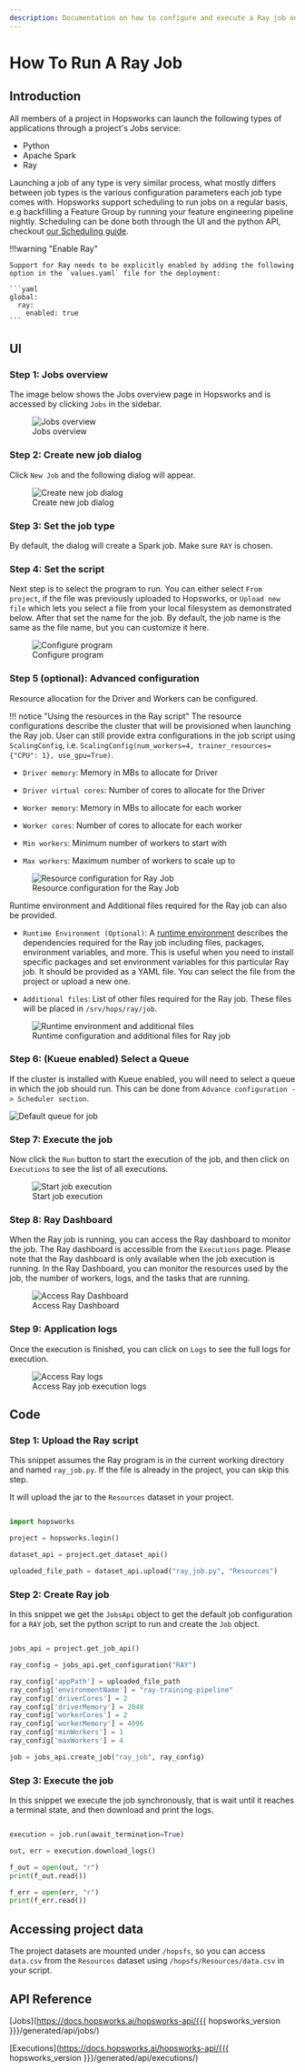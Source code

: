 ```yaml
---
description: Documentation on how to configure and execute a Ray job on Hopsworks.
---
```


# How To Run A Ray Job

## Introduction

All members of a project in Hopsworks can launch the following types of applications through a project's Jobs service:

- Python
- Apache Spark
- Ray 

Launching a job of any type is very similar process, what mostly differs between job types is
the various configuration parameters each job type comes with. Hopsworks support scheduling to run jobs on a regular basis,
e.g backfilling a Feature Group by running your feature engineering pipeline nightly. Scheduling can be done both through the UI and the python API,
checkout [our Scheduling guide](schedule_job.md).

!!!warning "Enable Ray"

    Support for Ray needs to be explicitly enabled by adding the following option in the `values.yaml` file for the deployment:
    
    ```yaml
    global:
      ray:
        enabled: true
    ```

## UI

### Step 1: Jobs overview

The image below shows the Jobs overview page in Hopsworks and is accessed by clicking `Jobs` in the sidebar.

<p align="center">
  <figure>
    <img src="../../../../assets/images/guides/jobs/jobs_overview.png" alt="Jobs overview">
    <figcaption>Jobs overview</figcaption>
  </figure>
</p>

### Step 2: Create new job dialog

Click `New Job` and the following dialog will appear.

<p align="center">
  <figure>
    <img src="../../../../assets/images/guides/jobs/create_new_job.png" alt="Create new job dialog">
    <figcaption>Create new job dialog</figcaption>
  </figure>
</p>

### Step 3: Set the job type

By default, the dialog will create a Spark job. Make sure `RAY` is chosen.

### Step 4: Set the script

Next step is to select the program to run. You can either select `From project`, if the file was previously uploaded to Hopsworks, or `Upload new file` which lets you select a file from your local filesystem as demonstrated below. After that set the name for the job. By default, the job name is the same as the file name, but you can customize it here.

<p align="center">
  <figure>
    <img src="../../../../assets/images/guides/jobs/upload_ray_script.png" alt="Configure program">
    <figcaption>Configure program</figcaption>
  </figure>
</p>

### Step 5 (optional): Advanced configuration

Resource allocation for the Driver and Workers can be configured.

!!! notice "Using the resources in the Ray script"
    The resource configurations describe the cluster that will be provisioned when launching the Ray job. User can still 
    provide extra configurations in the job script using `ScalingConfig`, i.e. `ScalingConfig(num_workers=4, trainer_resources={"CPU": 1}, use_gpu=True)`.

* `Driver memory`: Memory in MBs to allocate for Driver

* `Driver virtual cores`: Number of cores to allocate for the Driver

* `Worker memory`: Memory in MBs to allocate for each worker

* `Worker cores`: Number of cores to allocate for each worker

* `Min workers`: Minimum number of workers to start with

* `Max workers`: Maximum number of workers to scale up to


<p align="center">
  <figure>
    <img src="../../../../assets/images/guides/jobs/resource_configuration_ray.png" alt="Resource configuration 
for Ray Job">
    <figcaption>Resource configuration for the Ray Job</figcaption>
  </figure>
</p>

Runtime environment and Additional files required for the Ray job can also be provided.

* `Runtime Environment (Optional)`:  A [runtime environment](https://docs.ray.io/en/latest/ray-core/handling-dependencies.html#runtime-environments) describes the dependencies required for the Ray job including files, packages, environment variables, and more. This is useful when you need to install specific packages and set environment variables for this particular Ray job. It should be provided as a YAML file. You can select the file from the project or upload a new one.

* `Additional files`: List of other files required for the Ray job. These files will be placed in `/srv/hops/ray/job`.

<p align="center">
  <figure>
    <img src="../../../../assets/images/guides/jobs/ray_runtime_env_and_additional_files.png" alt="Runtime 
environment and additional files">
    <figcaption>Runtime configuration and additional files for Ray job</figcaption>
  </figure>
</p>

### Step 6: (Kueue enabled) Select a Queue

If the cluster is installed with Kueue enabled, you will need to select a queue in which the job should run. This can be done from `Advance configuration -> Scheduler section`.

![Default queue for job](../../../assets/images/guides/project/scheduler/job_queue.png)

### Step 7: Execute the job

Now click the `Run` button to start the execution of the job, and then click on `Executions` to see the list of all executions.

<p align="center">
  <figure>
    <img src="../../../../assets/images/guides/jobs/start_ray_job.png" alt="Start job execution">
    <figcaption>Start job execution</figcaption>
  </figure>
</p>

### Step 8: Ray Dashboard
When the Ray job is running, you can access the Ray dashboard to monitor the job. The Ray dashboard is accessible from the 
`Executions` page. Please note that the Ray dashboard is only available when the job execution is running. In the Ray Dashboard, 
you can monitor the resources used by the job, the number of workers, logs, and the tasks that are running.
<p align="center">
  <figure>
    <img src="../../../../assets/images/guides/jobs/ray_dashboard.png" alt="Access Ray Dashboard">
    <figcaption>Access Ray Dashboard</figcaption>
  </figure>
</p>

### Step 9: Application logs
Once the execution is finished, you can click on `Logs` to see the full logs for execution.

<p align="center">
  <figure>
    <img src="../../../../assets/images/guides/jobs/ray_application_logs.png" alt="Access Ray logs">
    <figcaption>Access Ray job execution logs</figcaption>
  </figure>
</p>

## Code

### Step 1: Upload the Ray script

This snippet assumes the Ray program is in the current working directory and named `ray_job.py`. If the file is already in the project, you can skip this step.

It will upload the jar to the `Resources` dataset in your project.

```python

import hopsworks

project = hopsworks.login()

dataset_api = project.get_dataset_api()

uploaded_file_path = dataset_api.upload("ray_job.py", "Resources")

```


### Step 2: Create Ray job

In this snippet we get the `JobsApi` object to get the default job configuration for a `RAY` job, set the python script to run and create the `Job` object.

```python

jobs_api = project.get_job_api()

ray_config = jobs_api.get_configuration("RAY")

ray_config['appPath'] = uploaded_file_path
ray_config['environmentName'] = "ray-training-pipeline"
ray_config['driverCores'] = 2
ray_config['driverMemory'] = 2048
ray_config['workerCores'] = 2
ray_config['workerMemory'] = 4096
ray_config['minWorkers'] = 1
ray_config['maxWorkers'] = 4

job = jobs_api.create_job("ray_job", ray_config)

```

### Step 3: Execute the job

In this snippet we execute the job synchronously, that is wait until it reaches a terminal state, and then download and print the logs.

```python

execution = job.run(await_termination=True)

out, err = execution.download_logs()

f_out = open(out, "r")
print(f_out.read())

f_err = open(err, "r")
print(f_err.read())

```

## Accessing project data

The project datasets are mounted under `/hopsfs`, so you can access `data.csv` from the `Resources` dataset using `/hopsfs/Resources/data.csv` in your script.


## API Reference

[Jobs](https://docs.hopsworks.ai/hopsworks-api/{{{ hopsworks_version }}}/generated/api/jobs/)

[Executions](https://docs.hopsworks.ai/hopsworks-api/{{{ hopsworks_version }}}/generated/api/executions/)